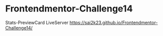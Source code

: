 # Frontendmentor-Challenge14
Stats-PreviewCard
LiveServer
https://sai2k23.github.io/Frontendmentor-Challenge14/

